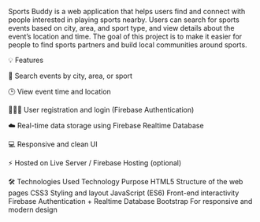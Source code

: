 Sports Buddy is a web application that helps users find and connect with people interested in playing sports nearby.
Users can search for sports events based on city, area, and sport type, and view details about the event’s location and time.
The goal of this project is to make it easier for people to find sports partners and build local communities around sports.

💡 Features

🧭 Search events by city, area, or sport

🕒 View event time and location

🧑‍🤝‍🧑 User registration and login (Firebase Authentication)

☁️ Real-time data storage using Firebase Realtime Database

💻 Responsive and clean UI

⚡ Hosted on Live Server / Firebase Hosting (optional)

🛠️ Technologies Used
Technology	Purpose
HTML5	Structure of the web pages
CSS3	Styling and layout
JavaScript (ES6)	Front-end interactivity
Firebase	Authentication + Realtime Database
Bootstrap	For responsive and modern design
